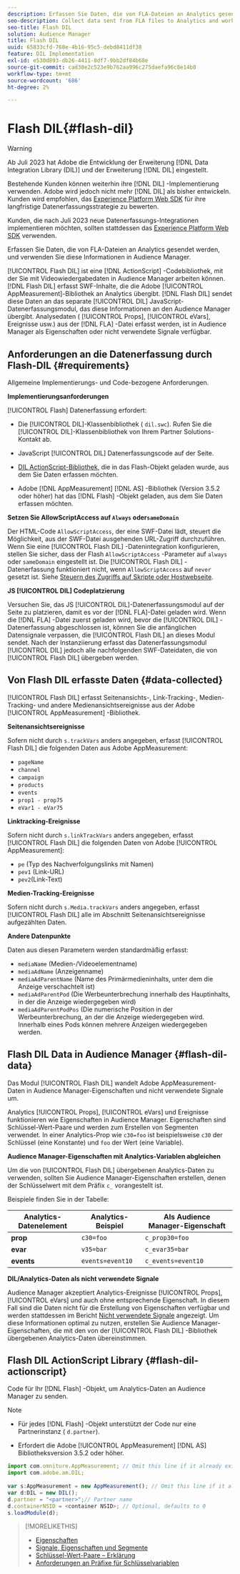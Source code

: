 ```yaml
---
description: Erfassen Sie Daten, die von FLA-Dateien an Analytics gesendet werden, und verwenden Sie diese Informationen in Audience Manager.
seo-description: Collect data sent from FLA files to Analytics and work with that information in Audience Manager.
seo-title: Flash DIL
solution: Audience Manager
title: Flash DIL
uuid: 65833cfd-768e-4b16-95c5-debd8411df38
feature: DIL Implementation
exl-id: e530d893-db26-4411-8df7-9bb2df84b68e
source-git-commit: cad38e2c523e9b762aa996c275daefa96c8e14b0
workflow-type: tm+mt
source-wordcount: '686'
ht-degree: 2%

---
```


# Flash DIL{#flash-dil}

>[!WARNING]
>
>Ab Juli 2023 hat Adobe die Entwicklung der Erweiterung [!DNL Data Integration Library (DIL)] und der Erweiterung [!DNL DIL] eingestellt.
>
>Bestehende Kunden können weiterhin ihre [!DNL DIL] -Implementierung verwenden. Adobe wird jedoch nicht mehr [!DNL DIL] als bisher entwickeln. Kunden wird empfohlen, das [Experience Platform Web SDK](https://experienceleague.adobe.com/docs/experience-platform/edge/home.html?lang=en) für ihre langfristige Datenerfassungsstrategie zu bewerten.
>
>Kunden, die nach Juli 2023 neue Datenerfassungs-Integrationen implementieren möchten, sollten stattdessen das [Experience Platform Web SDK](https://experienceleague.adobe.com/docs/experience-platform/edge/home.html?lang=en) verwenden.

Erfassen Sie Daten, die von FLA-Dateien an Analytics gesendet werden, und verwenden Sie diese Informationen in Audience Manager.

<!-- 

c_flash_dil_toc.xml

 -->

[!UICONTROL Flash DIL] ist eine [!DNL ActionScript] -Codebibliothek, mit der Sie mit Videowiedergabedaten in Audience Manager arbeiten können. [!DNL Flash DIL] erfasst SWF-Inhalte, die die Adobe [!UICONTROL AppMeasurement]-Bibliothek an Analytics übergibt. [!DNL Flash DIL] sendet diese Daten an das separate [!UICONTROL DIL] JavaScript-Datenerfassungsmodul, das diese Informationen an den Audience Manager übergibt. Analysedaten ( [!UICONTROL Props], [!UICONTROL eVars], Ereignisse usw.) aus der [!DNL FLA] -Datei erfasst werden, ist in Audience Manager als Eigenschaften oder nicht verwendete Signale verfügbar.

## Anforderungen an die Datenerfassung durch Flash-DIL {#requirements}

Allgemeine Implementierungs- und Code-bezogene Anforderungen.

<!-- 

c_flash_dil_intro.xml

 -->

**Implementierungsanforderungen**

[!UICONTROL Flash] Datenerfassung erfordert:

* Die [!UICONTROL DIL]-Klassenbibliothek ( `dil.swc`). Rufen Sie die [!UICONTROL DIL]-Klassenbibliothek von Ihrem Partner Solutions-Kontakt ab.

* JavaScript [!UICONTROL DIL] Datenerfassungscode auf der Seite.
* [DIL ActionScript-Bibliothek](../dil/dil-flash.md#flash-dil-actionscript), die in das Flash-Objekt geladen wurde, aus dem Sie Daten erfassen möchten.
* Adobe [!DNL AppMeasurement] [!DNL AS] -Bibliothek (Version 3.5.2 oder höher) hat das [!DNL Flash] -Objekt geladen, aus dem Sie Daten erfassen möchten.

**Setzen Sie AllowScriptAccess auf `Always` oder`sameDomain`**

Der HTML-Code `AllowScriptAccess`, der eine SWF-Datei lädt, steuert die Möglichkeit, aus der SWF-Datei ausgehenden URL-Zugriff durchzuführen. Wenn Sie eine [!UICONTROL Flash DIL] -Datenintegration konfigurieren, stellen Sie sicher, dass der Flash `AllowScriptAccess` -Parameter auf `always` oder `sameDomain` eingestellt ist. Die [!UICONTROL Flash DIL] -Datenerfassung funktioniert nicht, wenn `AllowScriptAccess` auf `never` gesetzt ist. Siehe [Steuern des Zugriffs auf Skripte oder Hostwebseite](https://helpx.adobe.com/flash/kb/control-access-scripts-host-web.html).

**JS [!UICONTROL DIL] Codeplatzierung**

Versuchen Sie, das JS [!UICONTROL DIL]-Datenerfassungsmodul auf der Seite zu platzieren, damit es vor der [!DNL FLA]-Datei geladen wird. Wenn die [!DNL FLA] -Datei zuerst geladen wird, bevor die [!UICONTROL DIL] -Datenerfassung abgeschlossen ist, können Sie die anfänglichen Datensignale verpassen, die [!UICONTROL Flash DIL] an dieses Modul sendet. Nach der Instanziierung erfasst das Datenerfassungsmodul [!UICONTROL DIL] jedoch alle nachfolgenden SWF-Dateidaten, die von [!UICONTROL Flash DIL] übergeben werden.

## Von Flash DIL erfasste Daten {#data-collected}

[!UICONTROL Flash DIL] erfasst Seitenansichts-, Link-Tracking-, Medien-Tracking- und andere Medienansichtsereignisse aus der Adobe [!UICONTROL AppMeasurement] -Bibliothek.

<!-- 

r_flash_dil_data_collected.xml

 -->

**Seitenansichtsereignisse**

Sofern nicht durch `s.trackVars` anders angegeben, erfasst [!UICONTROL Flash DIL] die folgenden Daten aus Adobe AppMeasurement:

* `pageName`
* `channel`
* `campaign`
* `products`
* `events`
* `prop1 - prop75`
* `eVar1 - eVar75`

**Linktracking-Ereignisse**

Sofern nicht durch `s.linkTrackVars` anders angegeben, erfasst [!UICONTROL Flash DIL] die folgenden Daten von Adobe [!UICONTROL AppMeasurement]:

* `pe` (Typ des Nachverfolgungslinks mit Namen)
* `pev1` (Link-URL)
* `pev2`(Link-Text)

**Medien-Tracking-Ereignisse**

Sofern nicht durch `s.Media.trackVars` anders angegeben, erfasst [!UICONTROL Flash DIL] alle im Abschnitt Seitenansichtsereignisse aufgezählten Daten.

**Andere Datenpunkte**

Daten aus diesen Parametern werden standardmäßig erfasst:

* `mediaName` (Medien-/Videoelementname)
* `mediaAdName` (Anzeigenname)
* `mediaAdParentName` (Name des Primärmedieninhalts, unter dem die Anzeige verschachtelt ist)
* `mediaAdParentPod` (Die Werbeunterbrechung innerhalb des Hauptinhalts, in der die Anzeige wiedergegeben wird)
* `mediaAdParentPodPos` (Die numerische Position in der Werbeunterbrechung, an der die Anzeige wiedergegeben wird. Innerhalb eines Pods können mehrere Anzeigen wiedergegeben werden.

## Flash DIL Data in Audience Manager {#flash-dil-data}

Das Modul [!UICONTROL Flash DIL] wandelt Adobe AppMeasurement-Daten in Audience Manager-Eigenschaften und nicht verwendete Signale um.

<!-- 

c_flash_dil_in_aam.xml

 -->

Analytics [!UICONTROL Props], [!UICONTROL eVars] und Ereignisse funktionieren wie Eigenschaften in Audience Manager. Eigenschaften sind Schlüssel-Wert-Paare und werden zum Erstellen von Segmenten verwendet. In einer Analytics-Prop wie `c30=foo` ist beispielsweise `c30` der Schlüssel (eine Konstante) und `foo` der Wert (eine Variable).

**Audience Manager-Eigenschaften mit Analytics-Variablen abgleichen**

Um die von [!UICONTROL Flash DIL] übergebenen Analytics-Daten zu verwenden, sollten Sie Audience Manager-Eigenschaften erstellen, denen der Schlüsselwert mit dem Präfix `c_` vorangestellt ist.

Beispiele finden Sie in der Tabelle:

| Analytics-Datenelement | Analytics-Beispiel | Als Audience Manager-Eigenschaft |
|---|---|---|
| **prop** | `c30=foo` | `c_prop30=foo` |
| **evar** | `v35=bar` | `c_evar35=bar` |
| **events** | `events=event10` | `c_events=event10` |

**DIL/Analytics-Daten als nicht verwendete Signale**

Audience Manager akzeptiert Analytics-Ereignisse [!UICONTROL Props], [!UICONTROL eVars] und auch ohne entsprechende Eigenschaft. In diesem Fall sind die Daten nicht für die Erstellung von Eigenschaften verfügbar und werden stattdessen im Bericht [Nicht verwendete Signale](../reporting/dynamic-reports/unused-signals.md) angezeigt. Um diese Informationen optimal zu nutzen, erstellen Sie Audience Manager-Eigenschaften, die mit den von der [!UICONTROL Flash DIL] -Bibliothek übergebenen Analytics-Daten übereinstimmen.

## Flash DIL ActionScript Library {#flash-dil-actionscript}

Code für Ihr [!DNL Flash] -Objekt, um Analytics-Daten an Audience Manager zu senden.

<!-- 

r_flash_dil_actionscript.xml

 -->

>[!NOTE]
>
>* Für jedes [!DNL Flash] -Objekt unterstützt der Code nur eine Partnerinstanz ( `d.partner`).
>
>* Erfordert die Adobe [!UICONTROL AppMeasurement] [!DNL AS] Bibliotheksversion 3.5.2 oder höher.

```js
import com.omniture.AppMeasurement; // Omit this line if it already exists in the code 
import com.adobe.am.DIL; 
  
var s:AppMeasurement = new AppMeasurement(); // Omit this line if it already exists in the code 
var d:DIL = new DIL(); 
d.partner = "<partner>";// Partner name 
d.containerNSID = <container NSID>; // Optional, defaults to 0 
s.loadModule(d);
```

>[!MORELIKETHIS]
>
>* [Eigenschaften](../features/traits/trait-details-page.md)
>* [Signale, Eigenschaften und Segmente](../reference/signal-trait-segment.md)
>* [Schlüssel-Wert-Paare – Erklärung](../reference/key-value-pairs-explained.md)
>* [Anforderungen an Präfixe für Schlüsselvariablen](../features/traits/trait-variable-prefixes.md)
